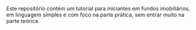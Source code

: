 Este repositório contém um tutorial para iniciantes em fundos imobiliários, em linguagem simples e com foco na parte prática, sem entrar muito na parte teórica.
